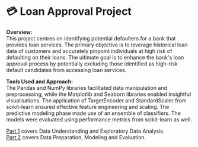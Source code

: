 # 💳 Loan Approval Project

**Overview:** <br>
This project centres on identifying potential defaulters for a bank that provides loan services. The primary objective is to leverage historical loan data of customers and accurately pinpoint individuals at high risk of defaulting on their loans. The ultimate goal is to enhance the bank's loan approval process by potentially excluding those identified as high-risk default candidates from accessing loan services.

**Tools Used and Approach:** <br>
The Pandas and NumPy libraries facilitated data manipulation and preprocessing, while the Matplotlib and Seaborn libraries enabled insightful visualisations. The application of TargetEncoder and StandardScaler from scikit-learn ensured effective feature engineering and scaling. The predictive modeling phase made use of an ensemble of classifiers. The models were evaluated using performance metrics from scikit-learn as well.


[Part 1](https://github.com/Deuellau/Projects/blob/main/Loan%20Approval/Loan%20Approval%20(Part%201).ipynb) covers Data Understanding and Exploratory Data Analysis. <br>
[Part 2](https://github.com/Deuellau/Projects/blob/main/Loan%20Approval/Loan%20Approval%20(Part%202).ipynb) covers Data Preparation, Modeling and Evaluation.
